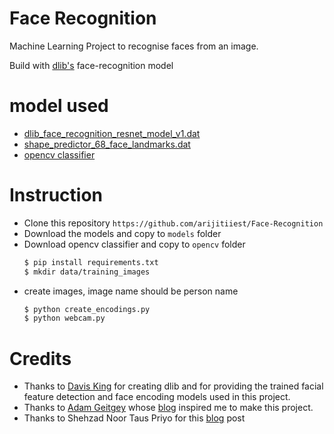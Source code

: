 # Face Recognition

Machine Learning Project to recognise faces from an image.

Build with [dlib's](http://dlib.net/) face-recognition model

# model used
- [dlib_face_recognition_resnet_model_v1.dat](http://dlib.net/files/dlib_face_recognition_resnet_model_v1.dat.bz2)
- [shape_predictor_68_face_landmarks.dat](http://dlib.net/files/shape_predictor_68_face_landmarks.dat.bz2)
- [opencv classifier](https://github.com/opencv/opencv/blob/master/data/haarcascades/haarcascade_frontalface_default.xml)

# Instruction
- Clone this repository `https://github.com/arijitiiest/Face-Recognition`
- Download the models and copy to `models` folder
- Download opencv classifier and copy to `opencv` folder
  ``` bash 
  $ pip install requirements.txt
  $ mkdir data/training_images
  ```
- create images, image name should be person name
  ``` bash 
  $ python create_encodings.py 
  $ python webcam.py
  ```

# Credits
- Thanks to [Davis King](https://github.com/davisking) for creating dlib and for providing the trained facial feature
  detection and face encoding models used in this project.
- Thanks to [Adam Geitgey](https://github.com/ageitgey) whose [blog](https://medium.com/@ageitgey/machine-learning-is-fun-part-4-modern-face-recognition-with-deep-learning-c3cffc121d78) inspired me to make this project.
- Thanks to Shehzad Noor Taus Priyo for this [blog](https://towardsdatascience.com/facial-recognition-using-deep-learning-a74e9059a150) post

